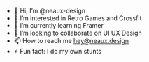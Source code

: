 - 👋 Hi, I’m @neaux-design
- 👀 I’m interested in Retro Games and Crossfit
- 🌱 I’m currently learning Framer
- 💞️ I’m looking to collaborate on UI UX Design
- 📫 How to reach me hey@neaux.design
- ⚡ Fun fact: I do my own stunts

<!---
neaux-design/neaux-design is a ✨ special ✨ repository because its `README.md` (this file) appears on your GitHub profile.
You can click the Preview link to take a look at your changes.
--->
